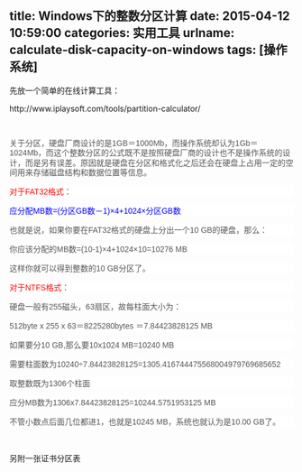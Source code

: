 title: Windows下的整数分区计算
date: 2015-04-12 10:59:00
categories: 实用工具
urlname: calculate-disk-capacity-on-windows
tags: [操作系统]
---
<p>
	先放一个简单的在线计算工具：
</p>
<p>
	http://www.iplaysoft.com/tools/partition-calculator/
</p>
<p>
	<br />
</p>
<p>
	<span style="color:#555555;font-family:Verdana, Arial, 'BitStream vera Sans', Helvetica, sans-serif;line-height:17.3999996185303px;background-color:#FFFFFF;">关于分区，硬盘厂商设计的是1GB＝1000Mb，而操作系统却认为1Gb＝1024Mb，而这个整数分区的公式既不是按照硬盘厂商的设计也不是操作系统的设计，而是另有误差。原因就是硬盘在分区和格式化之后还会在硬盘上占用一定的空间用来存储磁盘结构和数据位置等信息。</span> 
</p>
<p>
	<!--more-->
</p>
<p style="color:#555555;font-family:Verdana, Arial, 'BitStream vera Sans', Helvetica, sans-serif;background-color:#FFFFFF;">
	<span style="color:#FF0000;">对于FAT32格式</span>：
</p>
<p style="color:#555555;font-family:Verdana, Arial, 'BitStream vera Sans', Helvetica, sans-serif;background-color:#FFFFFF;">
	<span style="color:#0000FF;">应分配MB数=(分区GB数－1)×4+1024×分区GB数</span> 
</p>
<p style="color:#555555;font-family:Verdana, Arial, 'BitStream vera Sans', Helvetica, sans-serif;background-color:#FFFFFF;">
	也就是说，如果你要在FAT32格式的硬盘上分出一个10 GB的硬盘，那么：
</p>
<p style="color:#555555;font-family:Verdana, Arial, 'BitStream vera Sans', Helvetica, sans-serif;background-color:#FFFFFF;">
	你应该分配的MB数=(10-1)×4+1024×10=10276 MB
</p>
<p style="color:#555555;font-family:Verdana, Arial, 'BitStream vera Sans', Helvetica, sans-serif;background-color:#FFFFFF;">
	这样你就可以得到整数的10 GB分区了。
</p>
<p style="color:#555555;font-family:Verdana, Arial, 'BitStream vera Sans', Helvetica, sans-serif;background-color:#FFFFFF;">
	<span style="color:#FF0000;">对于NTFS格式</span>：
</p>
<p style="color:#555555;font-family:Verdana, Arial, 'BitStream vera Sans', Helvetica, sans-serif;background-color:#FFFFFF;">
	硬盘一般有255磁头，63扇区，故每柱面大小为：
</p>
<p style="color:#555555;font-family:Verdana, Arial, 'BitStream vera Sans', Helvetica, sans-serif;background-color:#FFFFFF;">
	512byte x 255 x 63＝8225280bytes ＝7.84423828125 MB
</p>
<p style="color:#555555;font-family:Verdana, Arial, 'BitStream vera Sans', Helvetica, sans-serif;background-color:#FFFFFF;">
	如果要分10 GB,那么要10x1024 MB=10240 MB
</p>
<p style="color:#555555;font-family:Verdana, Arial, 'BitStream vera Sans', Helvetica, sans-serif;background-color:#FFFFFF;">
	需要柱面数为10240÷7.84423828125=1305.416744475568004979769685652
</p>
<p style="color:#555555;font-family:Verdana, Arial, 'BitStream vera Sans', Helvetica, sans-serif;background-color:#FFFFFF;">
	取整数既为1306个柱面
</p>
<p style="color:#555555;font-family:Verdana, Arial, 'BitStream vera Sans', Helvetica, sans-serif;background-color:#FFFFFF;">
	应分MB数为1306x7.84423828125=10244.5751953125 MB
</p>
<p style="color:#555555;font-family:Verdana, Arial, 'BitStream vera Sans', Helvetica, sans-serif;background-color:#FFFFFF;">
	不管小数点后面几位都进1，也就是10245 MB，系统也就认为是10.00 GB了。
</p>
<p>
	<br />
</p>
<p>
	另附一张证书分区表
</p>
<p>
	<img src="/images/tp_old/image/20150412/20150412185921_53131.gif" alt="" /> 
</p>